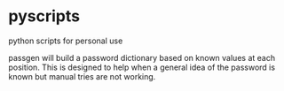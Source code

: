 # pyscripts
python scripts for personal use

passgen will build a password dictionary based on known values at each position. This is designed to help when a general
idea of the password is known but manual tries are not working.
